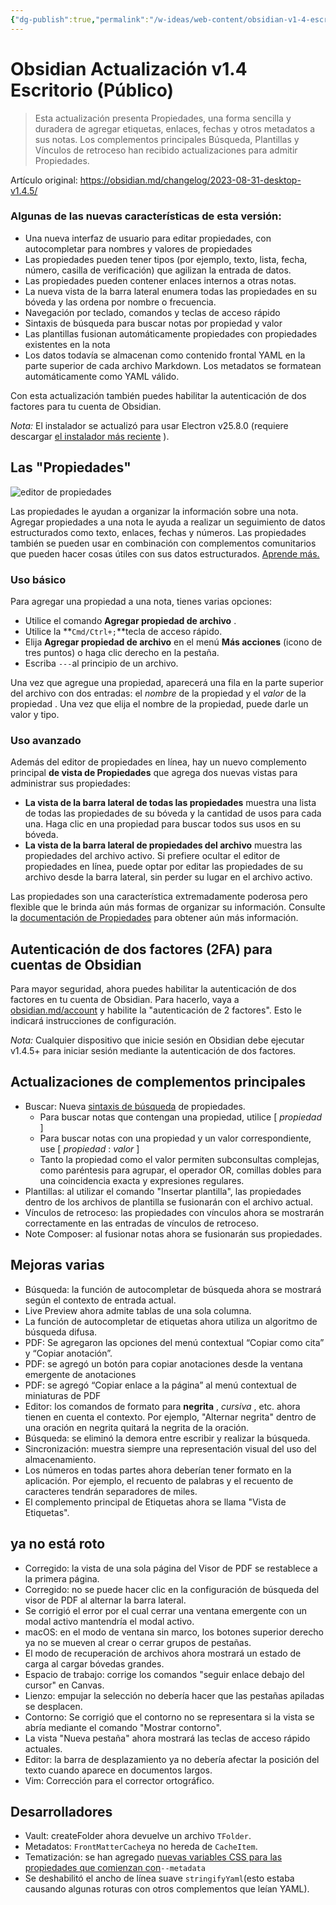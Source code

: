 ```yaml
---
{"dg-publish":true,"permalink":"/w-ideas/web-content/obsidian-v1-4-escritorio/"}
---
```


# Obsidian Actualización v1.4 Escritorio (Público)

> Esta actualización presenta Propiedades, una forma sencilla y duradera de agregar etiquetas, enlaces, fechas y otros metadatos a sus notas. Los complementos principales Búsqueda, Plantillas y Vínculos de retroceso han recibido actualizaciones para admitir Propiedades. 

Artículo original: https://obsidian.md/changelog/2023-08-31-desktop-v1.4.5/

### Algunas de las nuevas características de esta versión:

-   Una nueva interfaz de usuario para editar propiedades, con autocompletar para nombres y valores de propiedades
-   Las propiedades pueden tener tipos (por ejemplo, texto, lista, fecha, número, casilla de verificación) que agilizan la entrada de datos.
-   Las propiedades pueden contener enlaces internos a otras notas.
-   La nueva vista de la barra lateral enumera todas las propiedades en su bóveda y las ordena por nombre o frecuencia.
-   Navegación por teclado, comandos y teclas de acceso rápido
-   Sintaxis de búsqueda para buscar notas por propiedad y valor
-   Las plantillas fusionan automáticamente propiedades con propiedades existentes en la nota
-   Los datos todavía se almacenan como contenido frontal YAML en la parte superior de cada archivo Markdown. Los metadatos se formatean automáticamente como YAML válido.

Con esta actualización también puedes habilitar la autenticación de dos factores para tu cuenta de Obsidian.

_Nota:_ El instalador se actualizó para usar Electron v25.8.0 (requiere descargar [el instalador más reciente](https://obsidian.md/) ).

## Las "Propiedades"

![editor de propiedades](https://github.com/obsidianmd/obsidian-api/assets/693981/aea72173-5663-459d-83de-6ff888f6bdd5)

Las propiedades le ayudan a organizar la información sobre una nota. Agregar propiedades a una nota le ayuda a realizar un seguimiento de datos estructurados como texto, enlaces, fechas y números. Las propiedades también se pueden usar en combinación con complementos comunitarios que pueden hacer cosas útiles con sus datos estructurados. [Aprende más.](https://help.obsidian.md/Editing+and+formatting/Properties)

### Uso básico

Para agregar una propiedad a una nota, tienes varias opciones:

-   Utilice el comando **Agregar propiedad de archivo** .
-   Utilice la **`Cmd/Ctrl+;`**tecla de acceso rápido.
-   Elija **Agregar propiedad de archivo** en el menú **Más acciones** (icono de tres puntos) o haga clic derecho en la pestaña.
-   Escriba `---`al principio de un archivo.

Una vez que agregue una propiedad, aparecerá una fila en la parte superior del archivo con dos entradas: el _nombre_ de la propiedad y el _valor_ de la propiedad . Una vez que elija el nombre de la propiedad, puede darle un valor y tipo.

### Uso avanzado

Además del editor de propiedades en línea, hay un nuevo complemento principal **de vista de Propiedades** que agrega dos nuevas vistas para administrar sus propiedades:

-   **La vista de la barra lateral de todas las propiedades** muestra una lista de todas las propiedades de su bóveda y la cantidad de usos para cada una. Haga clic en una propiedad para buscar todos sus usos en su bóveda.
-   **La vista de la barra lateral de propiedades del archivo** muestra las propiedades del archivo activo. Si prefiere ocultar el editor de propiedades en línea, puede optar por editar las propiedades de su archivo desde la barra lateral, sin perder su lugar en el archivo activo.

Las propiedades son una característica extremadamente poderosa pero flexible que le brinda aún más formas de organizar su información. Consulte la [documentación de Propiedades](https://help.obsidian.md/Editing+and+formatting/Properties) para obtener aún más información.

## Autenticación de dos factores (2FA) para cuentas de Obsidian

Para mayor seguridad, ahora puedes habilitar la autenticación de dos factores en tu cuenta de Obsidian. Para hacerlo, vaya a [obsidian.md/account](https://obsidian.md/account) y habilite la "autenticación de 2 factores". Esto le indicará instrucciones de configuración.

_Nota:_ Cualquier dispositivo que inicie sesión en Obsidian debe ejecutar v1.4.5+ para iniciar sesión mediante la autenticación de dos factores.

## Actualizaciones de complementos principales

-   Buscar: Nueva [sintaxis de búsqueda](https://help.obsidian.md/Plugins/Search#Search+properties) de propiedades.
    -   Para buscar notas que contengan una propiedad, utilice \[ _propiedad_ \]
    -   Para buscar notas con una propiedad y un valor correspondiente, use \[ _propiedad_ : _valor_ \]
    -   Tanto la propiedad como el valor permiten subconsultas complejas, como paréntesis para agrupar, el operador OR, comillas dobles para una coincidencia exacta y expresiones regulares.
-   Plantillas: al utilizar el comando "Insertar plantilla", las propiedades dentro de los archivos de plantilla se fusionarán con el archivo actual.
-   Vínculos de retroceso: las propiedades con vínculos ahora se mostrarán correctamente en las entradas de vínculos de retroceso.
-   Note Composer: al fusionar notas ahora se fusionarán sus propiedades.

## Mejoras varias

-   Búsqueda: la función de autocompletar de búsqueda ahora se mostrará según el contexto de entrada actual.
-   Live Preview ahora admite tablas de una sola columna.
-   La función de autocompletar de etiquetas ahora utiliza un algoritmo de búsqueda difusa.
-   PDF: Se agregaron las opciones del menú contextual “Copiar como cita” y “Copiar anotación”.
-   PDF: se agregó un botón para copiar anotaciones desde la ventana emergente de anotaciones
-   PDF: se agregó “Copiar enlace a la página” al menú contextual de miniaturas de PDF
-   Editor: los comandos de formato para **negrita** , _cursiva_ , etc. ahora tienen en cuenta el contexto. Por ejemplo, "Alternar negrita" dentro de una oración en negrita quitará la negrita de la oración.
-   Búsqueda: se eliminó la demora entre escribir y realizar la búsqueda.
-   Sincronización: muestra siempre una representación visual del uso del almacenamiento.
-   Los números en todas partes ahora deberían tener formato en la aplicación. Por ejemplo, el recuento de palabras y el recuento de caracteres tendrán separadores de miles.
-   El complemento principal de Etiquetas ahora se llama "Vista de Etiquetas".

## ya no está roto

-   Corregido: la vista de una sola página del Visor de PDF se restablece a la primera página.
-   Corregido: no se puede hacer clic en la configuración de búsqueda del visor de PDF al alternar la barra lateral.
-   Se corrigió el error por el cual cerrar una ventana emergente con un modal activo mantendría el modal activo.
-   macOS: en el modo de ventana sin marco, los botones superior derecho ya no se mueven al crear o cerrar grupos de pestañas.
-   El modo de recuperación de archivos ahora mostrará un estado de carga al cargar bóvedas grandes.
-   Espacio de trabajo: corrige los comandos "seguir enlace debajo del cursor" en Canvas.
-   Lienzo: empujar la selección no debería hacer que las pestañas apiladas se desplacen.
-   Contorno: Se corrigió que el contorno no se representara si la vista se abría mediante el comando "Mostrar contorno".
-   La vista "Nueva pestaña" ahora mostrará las teclas de acceso rápido actuales.
-   Editor: la barra de desplazamiento ya no debería afectar la posición del texto cuando aparece en documentos largos.
-   Vim: Corrección para el corrector ortográfico.

## Desarrolladores

-   Vault: createFolder ahora devuelve un archivo `TFolder`.
-   Metadatos: `FrontMatterCache`ya no hereda de `CacheItem`.
-   Tematización: se han agregado [nuevas variables CSS para las propiedades que comienzan con](https://docs.obsidian.md/Reference/CSS+variables/Editor/Properties)`--metadata`
-   Se deshabilitó el ancho de línea suave `stringifyYaml`(esto estaba causando algunas roturas con otros complementos que leían YAML).
